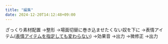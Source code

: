 ```yaml
---
title: "編集"
date: 2024-12-20T14:12:48+09:00
---
```

ざっくり素材配置
→整形
→場面切替に巻き込ませたくない奴を下に
→表情アイテム([表情アイテムを指定しても変わらない](../../Bar/App/YukkriMovieMaker.md#表情アイテムを指定しても変わらない))
→効果音
→出力
→微修正
→出力
